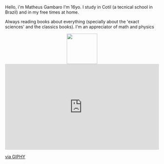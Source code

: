 Hello, i'm Matheus Gambaro
I'm 16yo. I study in Cotil (a tecnical school in Brazil) and in my free times at home.

Always reading books about everything (specially about the 'exact sciences' and the classics books). I'm an appreciator of math and physics

<div id="header" align="center">
  <img src="https://giphy.com/gifs/glitch-hacker-metaverse-bJ4TVNYNUympPgcpem" width="100"/>
</div>

<div style="width:100%;height:0;padding-bottom:56%;position:relative;"><iframe src="https://giphy.com/embed/bJ4TVNYNUympPgcpem" width="100%" height="100%" style="position:absolute" frameBorder="0" class="giphy-embed" allowFullScreen></iframe></div><p><a href="https://giphy.com/gifs/glitch-hacker-metaverse-bJ4TVNYNUympPgcpem">via GIPHY</a></p>
